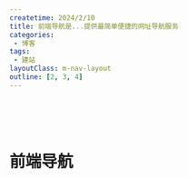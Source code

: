 ```yaml
---
createtime: 2024/2/10
title: 前端导航是...提供最简单便捷的网址导航服务
categories:
 - 博客
tags:
 - 建站
layoutClass: m-nav-layout
outline: [2, 3, 4]
---
```


<script setup>
import { NAV_DATA } from './nav/data'
// import { NButton,NBackTop } from 'naive-ui'
</script>

<style src="./nav/index.scss"></style>

<br/>
<br/>
<br/>

# 前端导航
      
      
<ClientOnly>
  <MNavLinks v-for="{title, items} in NAV_DATA" :title="title" :items="items"/>
</ClientOnly>

